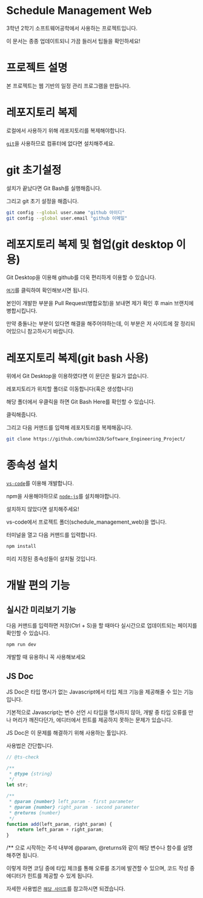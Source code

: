 # Schedule Management Web

3학년 2학기 소프트웨어공학에서 사용하는 프로젝트입니다.

이 문서는 종종 업데이트되니 가끔 들러서 팁들을 확인하세요!

# 프로젝트 설명

본 프로젝트는 웹 기반의 일정 관리 프로그램을 만듭니다.

# 레포지토리 복제

로컬에서 사용하기 위해 레포지토리를 복제해야합니다.

[`git`](https://git-scm.com/download/win)을 사용하므로 컴퓨터에 없다면 설치해주세요.

# git 초기설정

설치가 끝났다면 Git Bash를 실행해줍니다.

그리고 git 초기 설정을 해줍니다.

```bash
git config --global user.name "github 아이디"
git config --global user.email "github 이메일"
```
# 레포지토리 복제 및 협업(git desktop 이용)

Git Desktop을 이용해 github를 더욱 편리하게 이용할 수 있습니다.

[`여기`](https://eunyoe.tistory.com/m/210)를 클릭하여 확인해보시면 됩니다.

본인이 개발한 부분을 Pull Request(병합요청)을 보내면 제가 확인 후 main 브랜치에 병합시킵니다.

만약 충돌나는 부분이 있다면 해결을 해주어야하는데, 이 부분은 저 사이트에 잘 정리되어있으니 참고하시기 바랍니다.


# 레포지토리 복제(git bash 사용)

위에서 Git Desktop을 이용하였다면 이 문단은 필요가 없습니다.

레포지토리가 위치할 폴더로 이동합니다(혹은 생성합니다)

해당 폴더에서 우클릭을 하면 Git Bash Here를 확인할 수 있습니다.

클릭해줍니다.

그리고 다음 커맨드를 입력해 레포지토리를 복제해옵니다.

```bash
git clone https://github.com/binn328/Software_Engineering_Project/
```


# 종속성 설치

[`vs-code`](https://code.visualstudio.com/download)를 이용해 개발합니다.

npm을 사용해야하므로 [`node-js`](https://nodejs.org/ko/download)를 설치해야합니다.

설치하지 않았다면 설치해주세요!

vs-code에서 프로젝트 폴더(schedule_management_web)을 엽니다.

터미널을 열고 다음 커맨드를 입력합니다.

```bash
npm install
```

미리 지정된 종속성들이 설치될 것입니다.

# 개발 편의 기능

## 실시간 미리보기 기능

다음 커맨드를 입력하면 저장(Ctrl + S)을 할 때마다 실시간으로 업데이트되는 페이지를 확인할 수 있습니다.

```bash
npm run dev
```

개발할 때 유용하니 꼭 사용해보세요

## JS Doc

JS Doc은 타입 명시가 없는 Javascript에서 타입 체크 기능을 제공해줄 수 있는 기능입니다.

기본적으로 Javascript는 변수 선언 시 타입을 명시하지 않아, 개발 중 타입 오류를 만나 머리가 깨진다던가, 에디터에서 힌트를 제공하지 못하는 문제가 있습니다.

JS Doc은 이 문제를 해결하기 위해 사용하는 툴입니다.

사용법은 간단합니다.

```javascript
// @ts-check

/** 
 * @type {string}
 */
let str;

/**
 * @param {number} left_param - first parameter
 * @param {number} right_param - second parameter
 * @returns {number}
 */
function add(left_param, right_param) {
    return left_param + right_param;
}
```

/** 으로 시작하는 주석 내부에 @param, @returns와 같이 해당 변수나 함수를 설명해주면 됩니다.

이렇게 하면 코딩 중에 타입 체크를 통해 오류를 조기에 발견할 수 있으며, 코드 작성 중 에디터가 힌트를 제공할 수 있게 됩니다.

자세한 사용법은 [`해당 사이트`](https://poiemaweb.com/jsdoc-type-hint)를 참고하시면 되겠습니다.